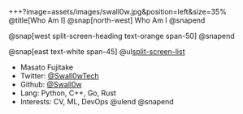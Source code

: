 +++?image=assets/images/swall0w.jpg&position=left&size=35%
@title[Who Am I]
@snap[north-west]
Who Am I
@snapend

@snap[west split-screen-heading text-orange span-50]
@snapend

@snap[east text-white span-45]
@ul[split-screen-list](false)
- Masato Fujitake
- Twitter: [@Swall0wTech](https://twitter.com/Swall0wTech)
- Github: [@Swall0w](https://github.com/Swall0w)
- Lang: Python, C++, Go, Rust
- Interests: CV, ML, DevOps
@ulend
@snapend
